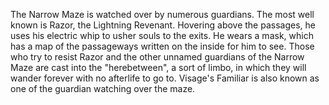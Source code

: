 The Narrow Maze is watched over by numerous guardians. The most well known is Razor, the Lightning Revenant. Hovering above the passages, he uses his electric whip to usher souls to the exits. He wears a mask, which has a map of the passageways written on the inside for him to see. Those who try to resist Razor and the other unnamed guardians of the Narrow Maze are cast into the "herebetween", a sort of limbo, in which they will wander forever with no afterlife to go to. Visage's Familiar is also known as one of the guardian watching over the maze.